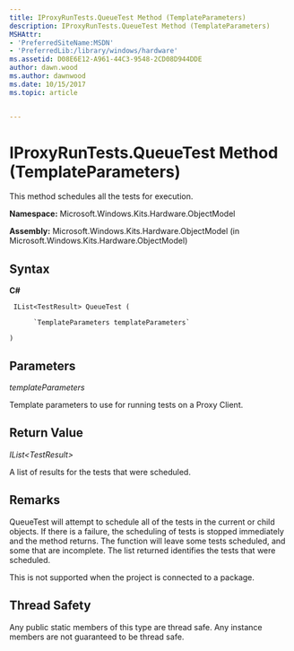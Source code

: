```yaml
---
title: IProxyRunTests.QueueTest Method (TemplateParameters)
description: IProxyRunTests.QueueTest Method (TemplateParameters)
MSHAttr:
- 'PreferredSiteName:MSDN'
- 'PreferredLib:/library/windows/hardware'
ms.assetid: D08E6E12-A961-44C3-9548-2CD08D944DDE
author: dawn.wood
ms.author: dawnwood
ms.date: 10/15/2017
ms.topic: article


---
```


# IProxyRunTests.QueueTest Method (TemplateParameters)


This method schedules all the tests for execution.

**Namespace:** Microsoft.Windows.Kits.Hardware.ObjectModel

**Assembly:** Microsoft.Windows.Kits.Hardware.ObjectModel (in Microsoft.Windows.Kits.Hardware.ObjectModel)

## <span id="Syntax"></span><span id="syntax"></span><span id="SYNTAX"></span>Syntax


**C#**

` IList<TestResult> QueueTest (`

          `TemplateParameters templateParameters`

`)`

## <span id="Parameters"></span><span id="parameters"></span><span id="PARAMETERS"></span>Parameters


*templateParameters*

Template parameters to use for running tests on a Proxy Client.

## <span id="Return_Value"></span><span id="return_value"></span><span id="RETURN_VALUE"></span>Return Value


*IList&lt;TestResult&gt;*

A list of results for the tests that were scheduled.

## <span id="Remarks"></span><span id="remarks"></span><span id="REMARKS"></span>Remarks


QueueTest will attempt to schedule all of the tests in the current or child objects. If there is a failure, the scheduling of tests is stopped immediately and the method returns. The function will leave some tests scheduled, and some that are incomplete. The list returned identifies the tests that were scheduled.

This is not supported when the project is connected to a package.

## <span id="Thread_Safety"></span><span id="thread_safety"></span><span id="THREAD_SAFETY"></span>Thread Safety


Any public static members of this type are thread safe. Any instance members are not guaranteed to be thread safe.

 

 






